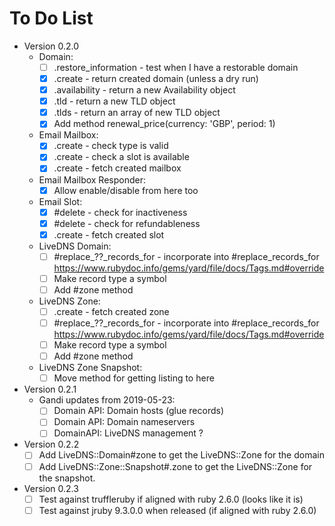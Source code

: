 # To Do List

* Version 0.2.0
  * Domain:
    * [ ] .restore_information - test when I have a restorable domain
    * [X] .create - return created domain (unless a dry run)
    * [X] .availability - return a new Availability object
    * [X] .tld - return a new TLD object
    * [X] .tlds - return an array of new TLD object
    * [X] Add method renewal_price(currency: 'GBP', period: 1)
  * Email Mailbox:
    * [X] .create - check type is valid
    * [X] .create - check a slot is available
    * [X] .create - fetch created mailbox
  * Email Mailbox Responder:
    * [X] Allow enable/disable from here too
  * Email Slot:
    * [X] #delete - check for inactiveness
    * [X] #delete - check for refundableness
    * [X] .create - fetch created slot
  * LiveDNS Domain:
    * [ ] #replace_??_records_for - incorporate into #replace_records_for
          <https://www.rubydoc.info/gems/yard/file/docs/Tags.md#override>
    * [ ] Make record type a symbol
    * [ ] Add #zone method
  * LiveDNS Zone:
    * [ ] .create - fetch created zone
    * [ ] #replace_??_records_for - incorporate into #replace_records_for
          <https://www.rubydoc.info/gems/yard/file/docs/Tags.md#override>
    * [ ] Make record type a symbol
    * [ ] Add #zone method
  * LiveDNS Zone Snapshot:
    * [ ] Move method for getting listing to here

* Version 0.2.1
  * Gandi updates from 2019-05-23:
    * [ ] Domain API: Domain hosts (glue records)
    * [ ] Domain API: Domain nameservers
    * [ ] DomainAPI: LiveDNS management ?

* Version 0.2.2
  * [ ] Add LiveDNS::Domain#zone to get the LiveDNS::Zone for the domain
  * [ ] Add LiveDNS::Zone::Snapshot#.zone to get the LiveDNS::Zone for the snapshot.

* Version 0.2.3
  * [ ] Test against truffleruby if aligned with ruby 2.6.0 (looks like it is)
  * [ ] Test against jruby 9.3.0.0 when released (if aligned with ruby 2.6.0)
